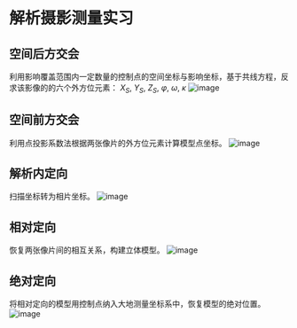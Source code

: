 # 解析摄影测量实习
## 空间后方交会
利用影响覆盖范围内一定数量的控制点的空间坐标与影响坐标，基于共线方程，反求该影像的的六个外方位元素： $X_S$, $Y_S$, $Z_S$, $\varphi$, $\omega$, $\kappa$ 
![image](picture/space_resection.png)
## 空间前方交会
利用点投影系数法根据两张像片的外方位元素计算模型点坐标。
![image](picture/space_intersection.png)
## 解析内定向
扫描坐标转为相片坐标。
![image](picture/interior_orientation.png)
## 相对定向
恢复两张像片间的相互关系，构建立体模型。
![image](picture/relative_orientation.png)
## 绝对定向
将相对定向的模型用控制点纳入大地测量坐标系中，恢复模型的绝对位置。
![image](picture/absolute_orientation.png)

